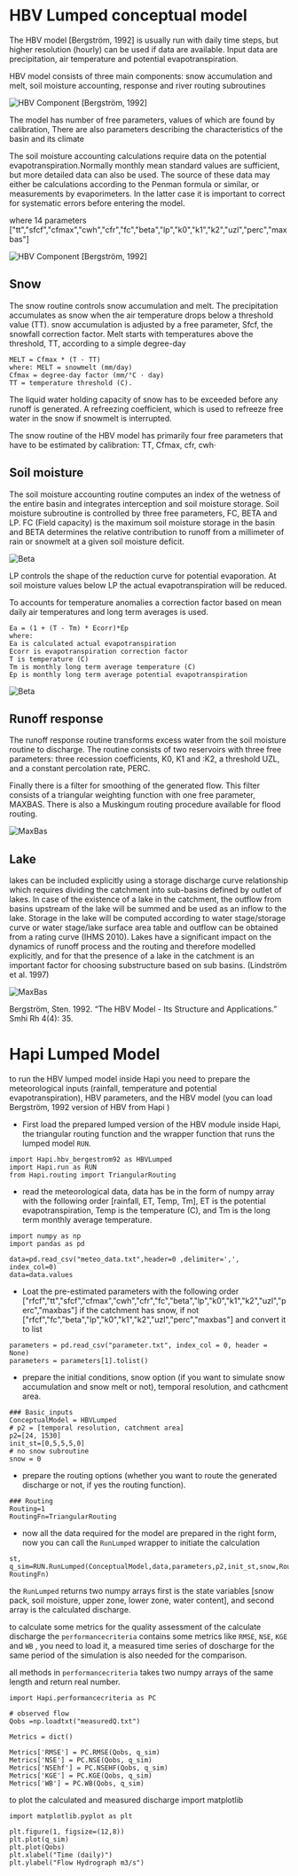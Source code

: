 # HBV Lumped conceptual model
The HBV model [Bergström, 1992] is usually run with daily time steps, but higher resolution (hourly) can be used if data are available. Input data are precipitation, air temperature and potential evapotranspiration.

HBV model consists of three main components:
snow accumulation and melt, soil moisture accounting, response and river routing subroutines

![HBV Component](../img/water_cycle.png)
[Bergström, 1992]

The model has number of free parameters, values of which are found by calibration, There are also parameters describing the characteristics of the basin and its climate

The soil moisture accounting calculations require data on the potential evapotranspiration.Normally monthly mean standard values are sufficient, but more detailed data can also
be used. The source of these data may either be calculations according to the Penman formula or similar, or measurements by evaporimeters. In the latter case it is important
to correct for systematic errors before entering the model.

where 14 parameters ["tt","sfcf","cfmax","cwh","cfr","fc","beta","lp","k0","k1","k2","uzl","perc","maxbas"]

![HBV Component](../img/HBV_buckets.png)
[Bergström, 1992]
## Snow
The snow routine controls snow accumulation and melt. The precipitation accumulates as snow when the air temperature drops below a threshold value (TT). snow accumulation is adjusted by a free parameter, Sfcf, the snowfall correction factor.
Melt starts with temperatures above the threshold, TT, according to a simple degree-day
```
MELT = Cfmax * (T - TT)
where: MELT = snowmelt (mm/day)
Cfmax = degree-day factor (mm/°C · day)
TT = temperature threshold (C).
```
The liquid water holding capacity of snow has to be exceeded before any runoff is generated. A refreezing coefficient, which is used to refreeze free water in the snow if snowmelt is interrupted.

The snow routine of the HBV model has primarily four free parameters that have to be estimated by calibration: TT, Cfmax, cfr, cwh· 

## Soil moisture
The soil moisture accounting routine computes an index of the wetness of the entire basin and integrates interception and soil moisture storage. Soil moisture subroutine is controlled by three free parameters, FC, BETA and LP. FC (Field capacity) is the maximum soil moisture storage in the basin and BETA determines the relative contribution to runoff from a millimeter of rain or snowmelt at a given soil moisture deficit. 

![Beta](../img/Beta.png)

LP controls the shape of the reduction curve for potential evaporation. At soil moisture values below LP the actual evapotranspiration will be reduced. 

To accounts for temperature anomalies a correction factor based on mean daily air temperatures and long term averages is used.
```
Ea = (1 + (T - Tm) * Ecorr)*Ep
where:
Ea is calculated actual evapotranspiration
Ecorr is evapotranspiration correction factor
T is temperature (C)
Tm is monthly long term average temperature (C)
Ep is monthly long term average potential evapotranspiration
```
![Beta](../img/Evapotranspiration.png)

## Runoff response
The runoff response routine transforms excess water from the soil moisture routine to discharge. The routine consists of two reservoirs with three free parameters: three recession coefficients, K0, K1 and :K2, a threshold UZL, and a constant percolation rate, PERC. 

Finally there is a filter for smoothing of the generated flow. This filter consists of a triangular weighting function with one free parameter, MAXBAS. There is also a Muskingum routing procedure available for flood routing.

![MaxBas](../img/maxbas.png)

## Lake

lakes can be included explicitly using a storage discharge curve relationship which requires dividing the catchment into sub-basins defined by outlet of lakes.
In case of the existence of a lake in the catchment, the outflow from basins upstream of the lake will be summed and be used as an inflow to the lake. 
Storage in the lake will be computed according to water stage/storage curve or water stage/lake surface area table and outflow can be obtained from a rating curve (IHMS 2010).
Lakes have a significant impact on the dynamics of runoff process and the routing and therefore modelled explicitly, and for that the presence of a lake in the catchment is an important factor for choosing substructure based on sub basins. (Lindström et al. 1997)

![MaxBas](../img/lake.png)

Bergström, Sten. 1992. “The HBV Model - Its Structure and Applications.” Smhi Rh 4(4): 35.

# Hapi Lumped Model

to run the HBV lumped model inside Hapi you need to prepare the meteorological inputs (rainfall, temperature and potential evapotranspiration), HBV parameters, and the HBV model (you can load Bergström, 1992 version of HBV from Hapi )

- First load the prepared lumped version of the HBV module inside Hapi, the triangular routing function and the wrapper function that runs the lumped model `RUN`.
```
import Hapi.hbv_bergestrom92 as HBVLumped
import Hapi.run as RUN
from Hapi.routing import TriangularRouting
```
- read the meteorological data, data has be in the form of numpy array with the following order [rainfall, ET, Temp, Tm], ET is the potential evapotranspiration, Temp is the temperature (C), and Tm is the long term monthly average temperature.
```
import numpy as np
import pandas as pd

data=pd.read_csv("meteo_data.txt",header=0 ,delimiter=',', index_col=0)
data=data.values
```
- Loat the pre-estimated parameters with the following order ["rfcf","tt","sfcf","cfmax","cwh","cfr","fc","beta","lp","k0","k1","k2","uzl","perc","maxbas"] if the catchment has snow, if not ["rfcf","fc","beta","lp","k0","k1","k2","uzl","perc","maxbas"] and convert it to list

```
parameters = pd.read_csv("parameter.txt", index_col = 0, header = None)
parameters = parameters[1].tolist()
```
- prepare the initial conditions, snow option (if you want to simulate snow accumulation and snow melt or not), temporal resolution, and cathcment area.
```
### Basic_inputs
ConceptualModel = HBVLumped
# p2 = [temporal resolution, catchment area]
p2=[24, 1530]
init_st=[0,5,5,5,0]
# no snow subroutine
snow = 0
```
- prepare the routing options (whether you want to route the generated discharge or not, if yes the routing function).
```
### Routing
Routing=1
RoutingFn=TriangularRouting
```
- now all the data required for the model are prepared in the right form, now you can call the `RunLumped` wrapper to initiate the calculation
```
st, q_sim=RUN.RunLumped(ConceptualModel,data,parameters,p2,init_st,snow,Routing, RoutingFn)
```
the `RunLumped` returns two numpy arrays first is the state variables [snow pack, soil moisture, upper zone, lower zone, water content], and second array is the calculated discharge.

to calculate some metrics for the quality assessment of the calculate discharge the `performancecriteria` contains some metrics like `RMSE`, `NSE`, `KGE` and `WB` , you need to load it, a measured time series of doscharge for the same period of the simulation is also needed for the comparison.

all methods in `performancecriteria` takes two numpy arrays of the same length and return real number.
```
import Hapi.performancecriteria as PC

# observed flow
Qobs =np.loadtxt("measuredQ.txt")

Metrics = dict()

Metrics['RMSE'] = PC.RMSE(Qobs, q_sim)
Metrics['NSE'] = PC.NSE(Qobs, q_sim)
Metrics['NSEhf'] = PC.NSEHF(Qobs, q_sim)
Metrics['KGE'] = PC.KGE(Qobs, q_sim)
Metrics['WB'] = PC.WB(Qobs, q_sim)
```
to plot the calculated and measured discharge import matplotlib

```
import matplotlib.pyplot as plt

plt.figure(1, figsize=(12,8))
plt.plot(q_sim)
plt.plot(Qobs)
plt.xlabel("Time (daily)")
plt.ylabel("Flow Hydrograph m3/s")
```